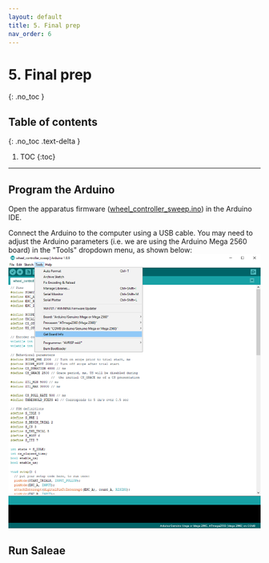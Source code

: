 ```yaml
---
layout: default
title: 5. Final prep
nav_order: 6
---
```


# 5. Final prep
{: .no_toc }

## Table of contents
{: .no_toc .text-delta }

1. TOC
{:toc}

---

## Program the Arduino

Open the apparatus firmware ([wheel_controller_sweep.ino](https://github.com/kimtonyhyun/active_avoidance/blob/master/wheel_controller_sweep/wheel_controller_sweep.ino)) in the Arduino IDE.

Connect the Arduino to the computer using a USB cable. You may need to adjust the Arduino parameters (i.e. we are using the Arduino Mega 2560 board) in the "Tools" dropdown menu, as shown below:
![Arduino board settings](program_arduino.png)

## Run Saleae
